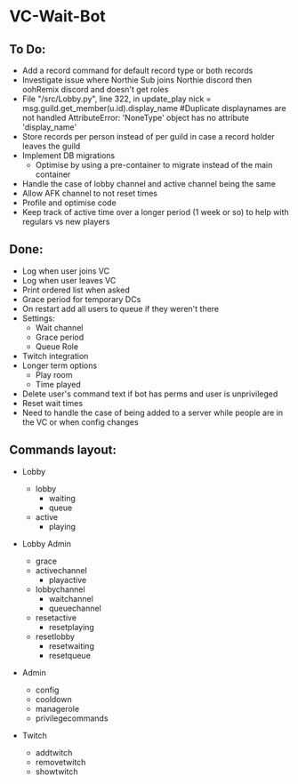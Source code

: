 # VC-Wait-Bot

## To Do:
* Add a record command for default record type or both records
* Investigate issue where Northie Sub joins Northie discord then oohRemix discord and doesn't get roles
* File "/src/Lobby.py", line 322, in update_play
    nick = msg.guild.get_member(u.id).display_name #Duplicate displaynames are not handled
    AttributeError: 'NoneType' object has no attribute 'display_name'
* Store records per person instead of per guild in case a record holder leaves the guild
* Implement DB migrations
    * Optimise by using a pre-container to migrate instead of the main container
* Handle the case of lobby channel and active channel being the same
* Allow AFK channel to not reset times
* Profile and optimise code
* Keep track of active time over a longer period (1 week or so) to help with regulars vs new players

## Done:
* Log when user joins VC
* Log when user leaves VC
* Print ordered list when asked
* Grace period for temporary DCs
* On restart add all users to queue if they weren't there
* Settings:
    * Wait channel
    * Grace period
    * Queue Role
* Twitch integration
* Longer term options
    * Play room
    * Time played
* Delete user's command text if bot has perms and user is unprivileged
* Reset wait times
* Need to handle the case of being added to a server while people are in the VC or when config changes

## Commands layout:
* Lobby
    * lobby
        * waiting
        * queue
    * active
        * playing

* Lobby Admin
    * grace
    * activechannel
        * playactive
    * lobbychannel
        * waitchannel
        * queuechannel
    * resetactive
        * resetplaying
    * resetlobby
        * resetwaiting
        * resetqueue
* Admin
    * config
    * cooldown
    * managerole
    * privilegecommands
* Twitch
    * addtwitch
    * removetwitch
    * showtwitch

